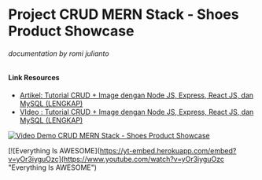 # Project CRUD MERN Stack - Shoes Product Showcase
###### _documentation by romi julianto_
#### Link Resources
- [Artikel: Tutorial CRUD + Image dengan Node JS, Express, React JS, dan MySQL (LENGKAP)](https://mfikri.com/artikel/crud-upload-express-reactjs)
- [VIdeo : Tutorial CRUD + Image dengan Node JS, Express, React JS, dan MySQL (LENGKAP)](https://www.youtube.com/watch?v=jPjPGAQOMac)

[![Video Demo CRUD MERN Stack - Shoes Product Showcase](https://i.ibb.co/17CxPTC/Screenshot-2022-09-19-084300.png)](https://youtu.be/yOr3iyguOzc)

[![Everything Is AWESOME](https://yt-embed.herokuapp.com/embed?v=yOr3iyguOzc](https://www.youtube.com/watch?v=yOr3iyguOzc "Everything Is AWESOME")
